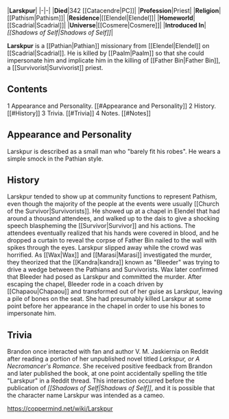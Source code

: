 |**Larskpur**|
|-|-|
|**Died**|342 [[Catacendre\|PC]]|
|**Profession**|Priest|
|**Religion**|[[Pathism\|Pathism]]|
|**Residence**|[[Elendel\|Elendel]]|
|**Homeworld**|[[Scadrial\|Scadrial]]|
|**Universe**|[[Cosmere\|Cosmere]]|
|**Introduced In**|*[[Shadows of Self\|Shadows of Self]]*|

**Larskpur** is a [[Pathian\|Pathian]] missionary from [[Elendel\|Elendel]] on [[Scadrial\|Scadrial]]. He is killed by [[Paalm\|Paalm]] so that she could impersonate him and implicate him in the killing of [[Father Bin\|Father Bin]], a [[Survivorist\|Survivorist]] priest.

## Contents

1 Appearance and Personality. [[#Appearance and Personality]] 
2 History. [[#History]] 
3 Trivia. [[#Trivia]] 
4 Notes. [[#Notes]] 


## Appearance and Personality
Larskpur is described as a small man who "barely fit his robes". He wears a simple smock in the Pathian style.

## History
Larskpur tended to show up at community functions to represent Pathism, even though the majority of the people at the events were usually [[Church of the Survivor\|Survivorists]].
He showed up at a chapel in Elendel that had around a thousand attendees, and walked up to the dais to give a shocking speech blaspheming the [[Survivor\|Survivor]] and his actions. The attendees eventually realized that his hands were covered in blood, and he dropped a curtain to reveal the corpse of Father Bin nailed to the wall with spikes through the eyes. Larskpur slipped away while the crowd was horrified.
As [[Wax\|Wax]] and [[Marasi\|Marasi]] investigated the murder, they theorized that the [[Kandra\|kandra]] known as "Bleeder" was trying to drive a wedge between the Pathians and Survivorists. Wax later confirmed that Bleeder had posed as Larskpur and committed the murder. After escaping the chapel, Bleeder rode in a coach driven by [[Chapaou\|Chapaou]] and transformed out of her guise as Larskpur, leaving a pile of bones on the seat. She had presumably killed Larskpur at some point before her appearance in the chapel in order to use his bones to impersonate him.

## Trivia
Brandon once interacted with fan and author V. M. Jaskiernia on Reddit after reading a portion of her unpublished novel titled *Larkspur, or A Necromancer's Romance*. She received positive feedback from Brandon and later published the book, at one point accidentally spelling the title "Larskpur" in a Reddit thread. This interaction occurred before the publication of *[[Shadows of Self\|Shadows of Self]]*, and it is possible that the character name Larskpur was intended as a cameo.


https://coppermind.net/wiki/Larskpur